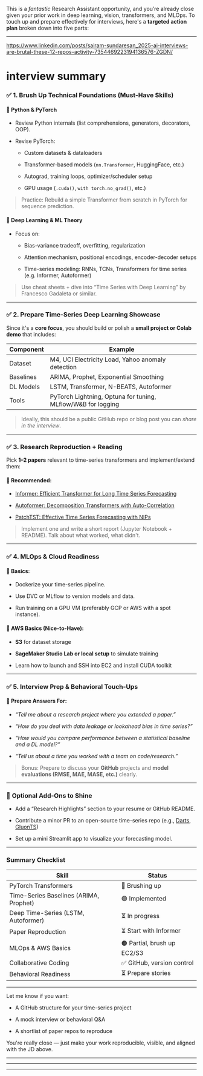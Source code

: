 This is a _fantastic_ Research Assistant opportunity, and you’re already close given your prior work in deep learning, vision, transformers, and MLOps. To touch up and prepare effectively for interviews, here's a **targeted action plan** broken down into five parts:

---

https://www.linkedin.com/posts/sairam-sundaresan_2025-ai-interviews-are-brutal-these-12-repos-activity-7354469223194136576-ZGDN/
# interview summary
### ✅ **1. Brush Up Technical Foundations (Must-Have Skills)**

#### 🔹 **Python & PyTorch**

- Review Python internals (list comprehensions, generators, decorators, OOP).
    
- Revise PyTorch:
    
    - Custom datasets & dataloaders
        
    - Transformer-based models (`nn.Transformer`, HuggingFace, etc.)
        
    - Autograd, training loops, optimizer/scheduler setup
        
    - GPU usage (`.cuda()`, `with torch.no_grad()`, etc.)
        

> Practice: Rebuild a simple Transformer from scratch in PyTorch for sequence prediction.

#### 🔹 **Deep Learning & ML Theory**

- Focus on:
    
    - Bias-variance tradeoff, overfitting, regularization
        
    - Attention mechanism, positional encodings, encoder-decoder setups
        
    - Time-series modeling: RNNs, TCNs, Transformers for time series (e.g. Informer, Autoformer)
        

> Use cheat sheets + dive into “Time Series with Deep Learning” by Francesco Gadaleta or similar.

---

### ✅ **2. Prepare Time-Series Deep Learning Showcase**

Since it's a **core focus**, you should build or polish a **small project or Colab demo** that includes:

| Component | Example                                                      |
| --------- | ------------------------------------------------------------ |
| Dataset   | M4, UCI Electricity Load, Yahoo anomaly detection            |
| Baselines | ARIMA, Prophet, Exponential Smoothing                        |
| DL Models | LSTM, Transformer, N-BEATS, Autoformer                       |
| Tools     | PyTorch Lightning, Optuna for tuning, MLflow/W&B for logging |

> Ideally, this should be a public GitHub repo or blog post you can _share in the interview_.

---

### ✅ **3. Research Reproduction + Reading**

Pick **1–2 papers** relevant to time-series transformers and implement/extend them:

#### 🔸 Recommended:

- [Informer: Efficient Transformer for Long Time Series Forecasting](https://arxiv.org/abs/2012.07436)
    
- [Autoformer: Decomposition Transformers with Auto-Correlation](https://arxiv.org/abs/2106.13008)
    
- [PatchTST: Effective Time Series Forecasting with NIPs](https://arxiv.org/abs/2211.14730)
    

> Implement one and write a short report (Jupyter Notebook + README). Talk about what worked, what didn't.

---

### ✅ **4. MLOps & Cloud Readiness**

#### 🔹 Basics:

- Dockerize your time-series pipeline.
    
- Use DVC or MLflow to version models and data.
    
- Run training on a GPU VM (preferably GCP or AWS with a spot instance).
    

#### 🔹 AWS Basics (Nice-to-Have):

- **S3** for dataset storage
    
- **SageMaker Studio Lab or local setup** to simulate training
    
- Learn how to launch and SSH into EC2 and install CUDA toolkit
    

---

### ✅ **5. Interview Prep & Behavioral Touch-Ups**

#### 📄 Prepare Answers For:

- _“Tell me about a research project where you extended a paper.”_
    
- _“How do you deal with data leakage or lookahead bias in time series?”_
    
- _“How would you compare performance between a statistical baseline and a DL model?”_
    
- _“Tell us about a time you worked with a team on code/research.”_
    

> Bonus: Prepare to discuss your **GitHub** projects and **model evaluations (RMSE, MAE, MASE, etc.)** clearly.

---

### 🚀 **Optional Add-Ons to Shine**

- Add a “Research Highlights” section to your resume or GitHub README.
    
- Contribute a minor PR to an open-source time-series repo (e.g., [Darts](https://github.com/unit8co/darts), [GluonTS](https://github.com/awslabs/gluon-ts))
    
- Set up a mini Streamlit app to visualize your forecasting model.
    

---

### Summary Checklist

| Skill                                  | Status                      |
| -------------------------------------- | --------------------------- |
| PyTorch Transformers                   | 🔄 Brushing up              |
| Time-Series Baselines (ARIMA, Prophet) | 🟢 Implemented              |
| Deep Time-Series (LSTM, Autoformer)    | ⏳ In progress               |
| Paper Reproduction                     | ⏳ Start with Informer       |
| MLOps & AWS Basics                     | 🟠 Partial, brush up EC2/S3 |
| Collaborative Coding                   | ✅ GitHub, version control   |
| Behavioral Readiness                   | ⏳ Prepare stories           |

---

Let me know if you want:

- A GitHub structure for your time-series project
    
- A mock interview or behavioral Q&A
    
- A shortlist of paper repos to reproduce
    

You're really close — just make your work reproducible, visible, and aligned with the JD above.







---
---
---


